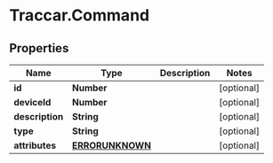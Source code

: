 # Traccar.Command

## Properties
Name | Type | Description | Notes
------------ | ------------- | ------------- | -------------
**id** | **Number** |  | [optional] 
**deviceId** | **Number** |  | [optional] 
**description** | **String** |  | [optional] 
**type** | **String** |  | [optional] 
**attributes** | [**ERRORUNKNOWN**](ERRORUNKNOWN.md) |  | [optional] 


